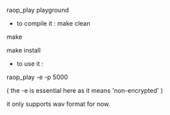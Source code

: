 raop_play playground

* to compile it :
make clean

make 

make install

* to use it :

raop_play -e -p 5000 <airport ip> <wav file>

( the -e is essential here as it means 'non-encrypted' )

it only supports wav format for now.
